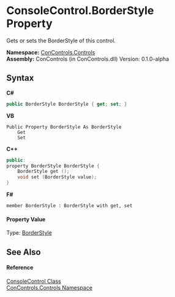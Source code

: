 # ConsoleControl.BorderStyle Property 
 

Gets or sets the BorderStyle of this control.

**Namespace:**&nbsp;<a href="8161a036-2926-0ace-99d3-20346d250e3b">ConControls.Controls</a><br />**Assembly:**&nbsp;ConControls (in ConControls.dll) Version: 0.1.0-alpha

## Syntax

**C#**<br />
``` C#
public BorderStyle BorderStyle { get; set; }
```

**VB**<br />
``` VB
Public Property BorderStyle As BorderStyle
	Get
	Set
```

**C++**<br />
``` C++
public:
property BorderStyle BorderStyle {
	BorderStyle get ();
	void set (BorderStyle value);
}
```

**F#**<br />
``` F#
member BorderStyle : BorderStyle with get, set

```


#### Property Value
Type: <a href="2f068645-0396-2d7e-e3d2-9afd5748cddd">BorderStyle</a>

## See Also


#### Reference
<a href="eae0acea-bdd1-dc08-7fda-dcd25c5f2082">ConsoleControl Class</a><br /><a href="8161a036-2926-0ace-99d3-20346d250e3b">ConControls.Controls Namespace</a><br />